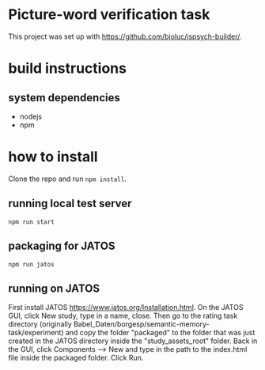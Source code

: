 # Picture-word verification task

This project was set up with https://github.com/bjoluc/jspsych-builder/. 

# build instructions

## system dependencies
- nodejs
- npm

# how to install 
Clone the repo and run 
`npm install`.
## running local test server
```
npm run start
```
## packaging for JATOS 
``` 
npm run jatos
```

## running on JATOS 

First install JATOS https://www.jatos.org/Installation.html. On the JATOS GUI, click New study, type in a name, close. Then go to the rating task directory (originally Babel_Daten/borgesp/semantic-memory-task/experiment) and copy the folder "packaged" to the folder that was just created in the JATOS directory inside the "study_assets_root" folder. Back in the GUI, click Components --> New and type in the path to the index.html file inside the packaged folder. Click Run.  

